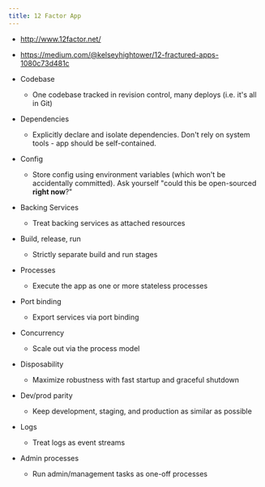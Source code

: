 ```yaml
---
title: 12 Factor App
---
```


* <http://www.12factor.net/>
* <https://medium.com/@kelseyhightower/12-fractured-apps-1080c73d481c>

* Codebase
  * One codebase tracked in revision control, many deploys (i.e. it's all in Git)
* Dependencies
  * Explicitly declare and isolate dependencies. Don't rely on system tools - app should be self-contained.
* Config
  * Store config using environment variables (which won't be accidentally committed). Ask yourself "could this be open-sourced **right now**?"
* Backing Services
  * Treat backing services as attached resources
* Build, release, run
  * Strictly separate build and run stages
* Processes
  * Execute the app as one or more stateless processes
* Port binding
  * Export services via port binding
* Concurrency
  * Scale out via the process model
* Disposability
  * Maximize robustness with fast startup and graceful shutdown
* Dev/prod parity
  * Keep development, staging, and production as similar as possible
* Logs
  * Treat logs as event streams
* Admin processes
  * Run admin/management tasks as one-off processes


